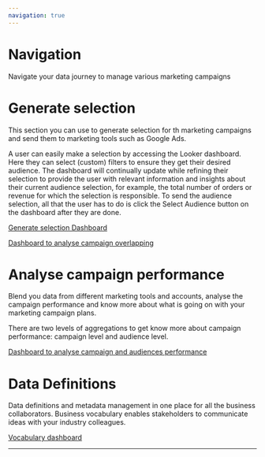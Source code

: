 ```yaml
---
navigation: true
---
```


# Navigation

Navigate your data journey to manage various marketing campaigns

# Generate selection

This section you can use to generate selection for th marketing campaigns and send them to marketing tools such as Google Ads.

A user can easily make a selection by accessing the Looker dashboard. Here they can select (custom) filters to ensure they get their desired audience. The dashboard will continually update while refining their selection to provide the user with relevant information and insights about their current audience selection, for example, the total number of orders or revenue for which the selection is responsible. To send the audience selection, all that the user has to do is click the Select Audience button on the dashboard after they are done.


[Generate selection Dashboard](https://crystalloids.eu.looker.com/dashboards/56)

[Dashboard to analyse campaign overlapping](https://crystalloids.eu.looker.com/dashboards/68?Main+audience+Segment=&Co+Occurences=%5B0%2C100%5D&Audience+Size+=%5B0%2C10000%5D)


# Analyse campaign performance

Blend you data from different marketing tools and accounts, analyse the campaign performance and know more about what is going on with your marketing campaign plans.

There are two levels of aggregations to get know more about campaign performance: campaign level and audience level.


[Dashboard to analyse campaign and audiences performance](https://crystalloids.eu.looker.com/dashboards/64)

# Data Definitions

Data definitions and metadata management in one place for all the business collaborators. Business vocabulary enables stakeholders to communicate ideas with your industry colleagues.

[Vocabulary dashboard](https://crystalloids.eu.looker.com/dashboards/58)

---

